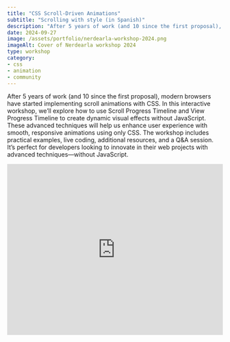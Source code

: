 ```yaml
---
title: "CSS Scroll-Driven Animations"
subtitle: "Scrolling with style (in Spanish)"
description: "After 5 years of work (and 10 since the first proposal), modern browsers have started implementing scroll animations with CSS. In this interactive workshop, we’ll explore how to use Scroll Progress Timeline and View Progress Timeline to create dynamic visual effects without JavaScript."
date: 2024-09-27
image: /assets/portfolio/nerdearla-workshop-2024.png
imageAlt: Cover of Nerdearla workshop 2024
type: workshop
category: 
- css
- animation
- community
---
```


After 5 years of work (and 10 since the first proposal), modern browsers have started implementing scroll animations with CSS. In this interactive workshop, we’ll explore how to use Scroll Progress Timeline and View Progress Timeline to create dynamic visual effects without JavaScript. These advanced techniques will help us enhance user experience with smooth, responsive animations using only CSS. The workshop includes practical examples, live coding, additional resources, and a Q&A session. It’s perfect for developers looking to innovate in their web projects with advanced techniques—without JavaScript.

<iframe class="iframe-post" width="100%" height="400" src="https://www.youtube.com/embed/eHyDtrtdDHw?si=Jqk6ZcK-kET-jODu" title="YouTube video player" frameborder="0" allow="accelerometer; autoplay; clipboard-write; encrypted-media; gyroscope; picture-in-picture; web-share" referrerpolicy="strict-origin-when-cross-origin" allowfullscreen></iframe>
